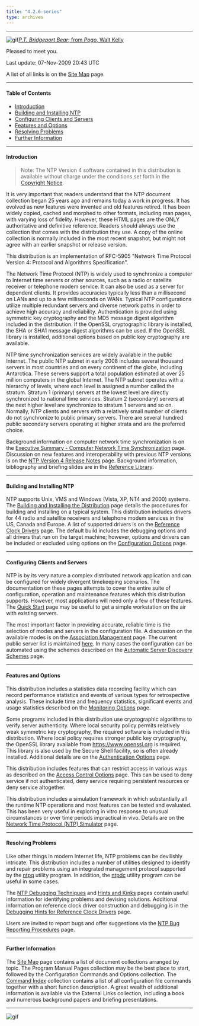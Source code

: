 ```yaml
---
title: "4.2.6-series"
type: archives
---
```


* * *

![gif](/archives/pic/barnstable.gif)[_P.T. Bridgeport Bear_; from _Pogo_, Walt Kelly](/reflib/pictures/)

Pleased to meet you.

Last update: 	07-Nov-2009 20:43 UTC

A list of all links is on the [Site Map](/archives/4.2.6-series/sitemap/) page.

* * *

#### Table of Contents

*   [Introduction](/archives/4.2.6-series/#introduction)
*   [Building and Installing NTP](/archives/4.2.6-series/#building-and-installing-ntp)
*   [Configuring Clients and Servers](/archives/4.2.6-series/#configuring-clients-and-servers)
*   [Features and Options](/archives/4.2.6-series/#features-and-options)
*   [Resolving Problems](/archives/4.2.6-series/#resolving-problems)
*   [Further Information](/archives/4.2.6-series/#further-information)

* * *

#### Introduction

> Note: The NTP Version 4 software contained in this distribution is available without charge under the conditions set forth in the [Copyright Notice](/archives/4.2.6-series/copyright/).

It is very important that readers understand that the NTP document collection began 25 years ago and remains today a work in progress. It has evolved as new features were invented and old features retired. It has been widely copied, cached and morphed to other formats, including man pages, with varying loss of fidelity. However, these HTML pages are the ONLY authoritative and definitive reference. Readers should always use the collection that comes with the distribution they use. A copy of the online collection is normally included in the most recent snapshot, but might not agree with an earlier snapshot or release version.

This distribution is an implementation of RFC-5905 "Network Time Protocol Version 4: Protocol and Algorithms Specification".  

The Network Time Protocol (NTP) is widely used to synchronize a computer to Internet time servers or other sources, such as a radio or satellite receiver or telephone modem service. It can also be used as a server for dependent clients. It provides accuracies typically less than a millisecond on LANs and up to a few milliseconds on WANs. Typical NTP configurations utilize multiple redundant servers and diverse network paths in order to achieve high accuracy and reliability. Authentication is provided using symmetric key cryptography and the MD5 message digest algorithm included in the distribution. If the OpenSSL cryptographic library is installed, the SHA or SHA1 message digest algorithms can be used. If the OpenSSL library is installed, additional options based on public key cryptography are available.

NTP time synchronization services are widely available in the public Internet. The public NTP subnet in early 2008 includes several thousand servers in most countries and on every continent of the globe, including Antarctica. These servers support a total population estimated at over 25 million computers in the global Internet. The NTP subnet operates with a hierarchy of levels, where each level is assigned a number called the stratum. Stratum 1 (primary) servers at the lowest level are directly synchronized to national time services. Stratum 2 (secondary) servers at the next higher level are synchronize to stratum 1 servers and so on. Normally, NTP clients and servers with a relatively small number of clients do not synchronize to public primary servers. There are several hundred public secondary servers operating at higher strata and are the preferred choice. 

Background information on computer network time synchronization is on the [Executive Summary - Computer Network Time Synchronization](/reflib/exec/) page. Discussion on new features and interoperability with previous NTP versions is on the [NTP Version 4 Release Notes](/archives/4.2.6-series/release/) page. Background information, bibliography and briefing slides are in the [Reference Library](/reflib/).

* * *

#### Building and Installing NTP

NTP supports Unix, VMS and Windows (Vista, XP, NT4 and 2000) systems. The [Building and Installing the Distribution](/archives/4.2.6-series/build/) page details the procedures for building and installing on a typical system. This distribution includes drivers for 44 radio and satellite receivers and telephone modem services in the US, Canada and Europe. A list of supported drivers is on the [Reference Clock Drivers](/archives/4.2.6-series/refclock/) page. The default build includes the debugging options and all drivers that run on the target machine; however, options and drivers can be included or excluded using options on the [Configuration Options](/archives/4.2.6-series/config/) page.

* * *

#### Configuring Clients and Servers

NTP is by its very nature a complex distributed network application and can be configured for widely divergent timekeeping scenarios. The documentation on these pages attempts to cover the entire suite of configuration, operation and maintenance features which this distribution supports. However, most applications will need only a few of these features. The [Quick Start](/archives/4.2.6-series/) page may be useful to get a simple workstation on the air with existing servers.

The most important factor in providing accurate, reliable time is the selection of modes and servers in the configuration file. A discussion on the available modes is on the [Association Management](/archives/4.2.6-series/assoc/) page. The current public server list is maintained [here](https://support.ntp.org/bin/view/Servers/WebHome). In many cases the configuration can be automated using the schemes described on the [Automatic Server Discovery Schemes](/archives/4.2.6-series/manyopt/) page.

* * *

#### Features and Options

This distribution includes a statistics data recording facility which can record performance statistics and events of various types for retrospective analysis. These include time and frequency statistics, significant events and usage statistics described on the [Monitoring Options](/archives/4.2.6-series/monopt/) page.

Some programs included in this distribution use cryptographic algorithms to verify server authenticity. Where local security policy permits relatively weak symmetric key cryptography, the required software is included in this distribution. Where local policy requires stronger public key cryptography, the OpenSSL library available from https://www.openssl.org is required. This library is also used by the Secure Shell facility, so is often already installed. Additional details are on the [Authentication Options](/archives/4.2.6-series/authopt/) page.

This distribution includes features that can restrict access in various ways as described on the [Access Control Options](/archives/4.2.6-series/accopt/) page. This can be used to deny service if not authenticated, deny service requiring persistent resources or deny service altogether.

This distribution includes a simulation framework in which substantially all the runtime NTP operations and most features can be tested and evaluated. This has been very useful in exploring in vitro response to unusual circumstances or over time periods impractical in vivo. Details are on the [Network Time Protocol (NTP) Simulator](/archives/4.2.6-series/ntpdsim/) page.

* * *

#### Resolving Problems

Like other things in modern Internet life, NTP problems can be devilishly intricate. This distribution includes a number of utilities designed to identify and repair problems using an integrated management protocol supported by the [ntpq](/archives/4.2.6-series/ntpq/) utility program. In addition, the [ntpdc](/archives/4.2.6-series/ntpdc/) utility program can be useful in some cases.

The [NTP Debugging Techniques](/archives/4.2.6-series/debug/) and [Hints and Kinks](/archives/4.2.6-series/hints/) pages contain useful information for identifying problems and devising solutions. Additional information on reference clock driver construction and debugging is in the [Debugging Hints for Reference Clock Drivers](/archives/4.2.6-series/rdebug/) page.

Users are invited to report bugs and offer suggestions via the [NTP Bug Reporting Procedures](/archives/4.2.6-series/bugs/) page.

* * *

#### Further Information

The [Site Map](/archives/4.2.6-series/sitemap/) page contains a list of document collections arranged by topic. The Program Manual Pages collection may be the best place to start, followed by the Configuration Commands and Options collection. The [Command Index](/archives/4.2.6-series/comdex/) collection contains a list of all configuration file commands together with a short function description. A great wealth of additional information is available via the External Links collection, including a book and numerous background papers and briefing presentations.

* * *

![gif](/archives/pic/pogo1a.gif)